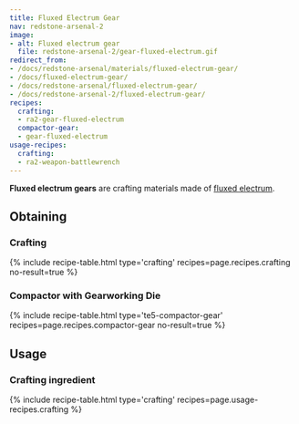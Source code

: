 ```yaml
---
title: Fluxed Electrum Gear
nav: redstone-arsenal-2
image:
- alt: Fluxed electrum gear
  file: redstone-arsenal-2/gear-fluxed-electrum.gif
redirect_from:
- /docs/redstone-arsenal/materials/fluxed-electrum-gear/
- /docs/fluxed-electrum-gear/
- /docs/redstone-arsenal/fluxed-electrum-gear/
- /docs/redstone-arsenal-2/fluxed-electrum-gear/
recipes:
  crafting:
  - ra2-gear-fluxed-electrum
  compactor-gear:
  - gear-fluxed-electrum
usage-recipes:
  crafting:
  - ra2-weapon-battlewrench
---
```


**Fluxed electrum gears** are crafting materials made of [fluxed
electrum](/docs/1.12/redstone-arsenal-2/fluxed-electrum-ingot/).


Obtaining
---------

### Crafting
{% include recipe-table.html type='crafting' recipes=page.recipes.crafting no-result=true %}

### Compactor with Gearworking Die
{% include recipe-table.html type='te5-compactor-gear' recipes=page.recipes.compactor-gear no-result=true %}


Usage
-----

### Crafting ingredient
{% include recipe-table.html type='crafting' recipes=page.usage-recipes.crafting %}
